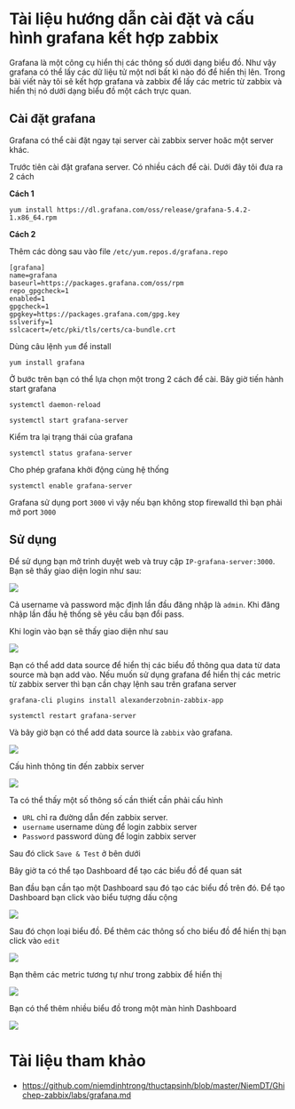 # Tài liệu hướng dẫn cài đặt và cấu hình grafana kết hợp zabbix

Grafana là một công cụ hiển thị các thông số dưới dạng biểu đồ. Như vậy grafana có thể lấy các dữ liệu tử một nơi bất kì nào đó để hiển thị lên. Trong bài viết này tôi sẽ kết hợp grafana và zabbix để lấy các metric từ zabbix và hiển thị nó dưới dạng biểu đồ một cách trực quan.

## Cài đặt grafana

Grafana có thể cài đặt ngay tại server cài zabbix server hoăc một server khác.

Trước tiên cài đặt grafana server. Có nhiều cách để cài. Dưới đây tôi đưa ra 2 cách

**Cách 1**

```
yum install https://dl.grafana.com/oss/release/grafana-5.4.2-1.x86_64.rpm
```

**Cách 2**

Thêm các dòng sau vào file `/etc/yum.repos.d/grafana.repo`

```
[grafana]
name=grafana
baseurl=https://packages.grafana.com/oss/rpm
repo_gpgcheck=1
enabled=1
gpgcheck=1
gpgkey=https://packages.grafana.com/gpg.key
sslverify=1
sslcacert=/etc/pki/tls/certs/ca-bundle.crt
```

Dùng câu lệnh `yum` để install

```
yum install grafana
```

Ở bước trên bạn có thể lựa chọn một trong 2 cách để cài. Bây giờ tiến hành start grafana

```
systemctl daemon-reload

systemctl start grafana-server
```

Kiểm tra lại trạng thái của grafana

```
systemctl status grafana-server
```

Cho phép grafana khởi động cùng hệ thống

```
systemctl enable grafana-server
```

Grafana sử dụng port `3000` vì vậy nếu bạn không stop firewalld thì bạn phải mở port `3000`

## Sử dụng

Để sử dụng bạn mở trình duyệt web và truy cập `IP-grafana-server:3000`. Bạn sẽ thấy giao diện login như sau:

![](https://github.com/niemdinhtrong/thuctapsinh/blob/master/NiemDT/Ghichep-zabbix/images/grafana/1.png)

Cả username và password mặc định lần đầu đăng nhập là `admin`. Khi đăng nhập lần đầu hệ thống sẽ yêu cầu bạn đổi pass.

Khi login vào bạn sẽ thấy giao diện như sau

![](https://github.com/niemdinhtrong/thuctapsinh/blob/master/NiemDT/Ghichep-zabbix/images/grafana/2.png)

Bạn có thể add data source để hiển thị các biểu đồ thông qua data từ data source mà bạn add vào. Nếu muốn sử dụng grafana để hiển thị các metric từ zabbix server thì bạn cần chạy lệnh sau trên grafana server

```
grafana-cli plugins install alexanderzobnin-zabbix-app

systemctl restart grafana-server
```

Và bây giờ bạn có thể add data source là `zabbix` vào grafana.

![](https://github.com/niemdinhtrong/thuctapsinh/blob/master/NiemDT/Ghichep-zabbix/images/grafana/3.1.png)

Cấu hình thông tin đến zabbix server

![](https://github.com/niemdinhtrong/thuctapsinh/blob/master/NiemDT/Ghichep-zabbix/images/grafana/4.png)

Ta có thể thấy một số thông số cần thiết cần phải cấu hình

* `URL` chỉ ra đường dẫn đến zabbix server. 
* `username` username dùng để login zabbix server
* `Password` password dùng để login zabbix server

Sau đó click `Save & Test` ở bên dưới

Bây giờ ta có thể tạo Dashboard để tạo các biểu đồ để quan sát

Ban đầu bạn cần tạo một Dashboard sau đó tạo các biểu đồ trên đó. Để tạo Dashboard bạn click vào biểu tượng dấu cộng

![](https://github.com/niemdinhtrong/thuctapsinh/blob/master/NiemDT/Ghichep-zabbix/images/grafana/8.png)

Sau đó chọn loại biểu đồ. Để thêm các thông số cho biểu đồ để hiển thị bạn click vào `edit`

![](https://github.com/niemdinhtrong/thuctapsinh/blob/master/NiemDT/Ghichep-zabbix/images/grafana/6.png)

Bạn thêm các metric tương tự như trong zabbix để hiển thị 

![](https://github.com/niemdinhtrong/thuctapsinh/blob/master/NiemDT/Ghichep-zabbix/images/grafana/7.png)

Bạn có thể thêm nhiều biểu đồ trong một màn hình Dashboard

![](https://github.com/niemdinhtrong/thuctapsinh/blob/master/NiemDT/Ghichep-zabbix/images/grafana/9.png)

# Tài liệu tham khảo
- https://github.com/niemdinhtrong/thuctapsinh/blob/master/NiemDT/Ghichep-zabbix/labs/grafana.md
